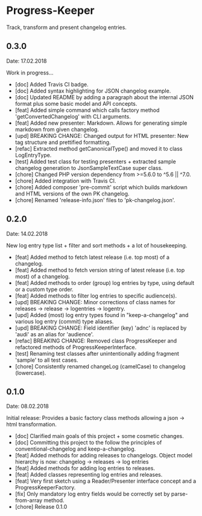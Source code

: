 # Progress-Keeper
Track, transform and present changelog entries.

## 0.3.0

Date: 17.02.2018

Work in progress...

- [doc] Added Travis CI badge.
- [doc] Added syntax highlighting for JSON changelog example.
- [doc] Updated README by adding a paragraph about the internal JSON format plus some basic model and API concepts.
- [feat] Added simple command which calls factory method 'getConvertedChangelog' with CLI arguments.
- [feat] Added new presenter: Markdown. Allows for generating simple markdown from given changelog.
- [upd] BREAKING CHANGE: Changed output for HTML presenter: New tag structure and prettified formatting.
- [refac] Extracted method getCanonicalType() and moved it to class LogEntryType.
- [test] Added test class for testing presenters + extracted sample changelog generation to JsonSampleTextCase super class.
- [chore] Changed PHP version dependency from >=5.6.0 to ^5.6 || ^7.0.
- [chore] Added integration with Travis CI.
- [chore] Added composer 'pre-commit' script which builds markdown and HTML versions of the own PK changelog.
- [chore] Renamed 'release-info.json' files to 'pk-changelog.json'.

## 0.2.0

Date: 14.02.2018

New log entry type list + filter and sort methods + a lot of housekeeping.

- [feat] Added method to fetch latest release (i.e. top most) of a changelog.
- [feat] Added method to fetch version string of latest release (i.e. top most) of a changelog.
- [feat] Added methods to order (group) log entries by type, using default or a custom type order.
- [feat] Added methods to filter log entries to specific audience(s).
- [upd] BREAKING CHANGE: Minor corrections of class names for releases -> release -> logentries -> logentry.
- [upd] Added (most) log entry types found in "keep-a-changelog" and various log entry (commit) type aliases.
- [upd] BREAKING CHANGE: Field identifier (key) 'adnc' is replaced by 'audi' as an alias for 'audience'.
- [refac] BREAKING CHANGE: Removed class ProgressKeeper and refactored methods of ProgressKeeperInterface.
- [test] Renaming test classes after unintentionally adding fragment 'sample' to all test cases.
- [chore] Consistently renamed changeLog (camelCase) to changelog (lowercase).

## 0.1.0

Date: 08.02.2018

Initial release: Provides a basic factory class methods allowing a json -> html transformation.

- [doc] Clarified main goals of this project + some cosmetic changes.
- [doc] Committing this project to the follow the principles of conventional-changelog and keep-a-changelog.
- [feat] Added methods for adding releases to changelogs. Object model hierarchy is now: changelog -> releases -> log entries
- [feat] Added methods for adding log entries to releases.
- [feat] Added classes representing log entries and releases.
- [feat] Very first sketch using a Reader/Presenter interface concept and a ProgressKeeperFactory.
- [fix] Only mandatory log entry fields would be correctly set by parse-from-array method.
- [chore] Release 0.1.0

